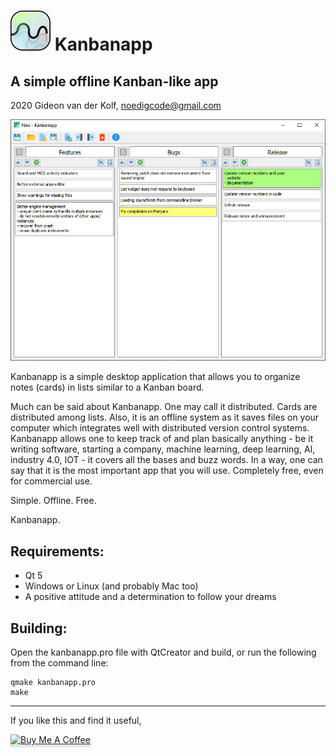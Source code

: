 ![Kanbanapp Logo](icons/kanbanapp2.0_64.png)
Kanbanapp
===========
A simple offline Kanban-like app
--------------------------------

2020 Gideon van der Kolf, noedigcode@gmail.com

![Screenshot](icons/screenshot.png)

Kanbanapp is a simple desktop application that allows you to organize notes
(cards) in lists similar to a Kanban board.

Much can be said about Kanbanapp. One may call it distributed. Cards are distributed
among lists. Also, it is an offline system as it saves files on your computer which
integrates well with distributed version control systems. Kanbanapp allows one to
keep track of and plan basically anything - be it writing software, starting a
company, machine learning, deep learning, AI, industry 4.0, IOT - it covers all
the bases and buzz words. In a way, one can say that it is the most important
app that you will use. Completely free, even for commercial use.

Simple. Offline. Free.

Kanbanapp.

Requirements:
-------------
* Qt 5
* Windows or Linux (and probably Mac too)
* A positive attitude and a determination to follow your dreams

Building:
---------

Open the kanbanapp.pro file with QtCreator and build, or run the following from the command line:
```
qmake kanbanapp.pro
make
```
-----

If you like this and find it useful,

<a href="https://www.buymeacoffee.com/noedigcode" target="_blank"><img src="https://www.buymeacoffee.com/assets/img/custom_images/orange_img.png" alt="Buy Me A Coffee" style="height: 41px !important;width: 174px !important;box-shadow: 0px 3px 2px 0px rgba(190, 190, 190, 0.5) !important;-webkit-box-shadow: 0px 3px 2px 0px rgba(190, 190, 190, 0.5) !important;" ></a>
